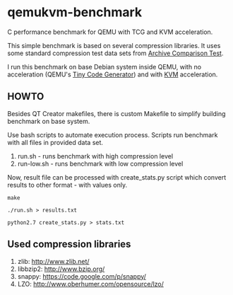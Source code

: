 qemukvm-benchmark
=================

C performance benchmark for QEMU with TCG and KVM acceleration.

This simple benchmark is based on several compression libraries. 
It uses some standard compression test data sets from [Archive Comparison Test](http://compression.ca/act/act-win.html).

I run this benchmark on base Debian system inside QEMU, with no acceleration (QEMU's [Tiny Code Generator](http://wiki.qemu.org/Documentation/TCG)) and with [KVM](http://www.linux-kvm.org/page/Main_Page) acceleration.

## HOWTO

Besides QT Creator makefiles, there is custom Makefile to simplify building benchmark on base system.

Use bash scripts to automate execution process. Scripts run benchmark with all files in provided data set.

1. run.sh - runs benchmark with high compression level
2. run-low.sh - runs benchmark with low compression level

Now, result file can be processed with create_stats.py script which convert results to other format - with values only.

`make`

`./run.sh > results.txt`

`python2.7 create_stats.py > stats.txt`



## Used compression libraries

1. zlib: http://www.zlib.net/
2. libbzip2: http://www.bzip.org/
3. snappy: https://code.google.com/p/snappy/
4. LZO: http://www.oberhumer.com/opensource/lzo/